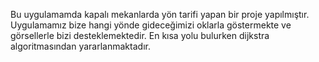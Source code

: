 Bu uygulamamda kapalı mekanlarda yön tarifi yapan bir proje yapılmıştır. Uygulamamız bize hangi yönde gideceğimizi oklarla göstermekte ve görsellerle bizi desteklemektedir. En kısa yolu bulurken dijkstra algoritmasından yararlanmaktadır.

